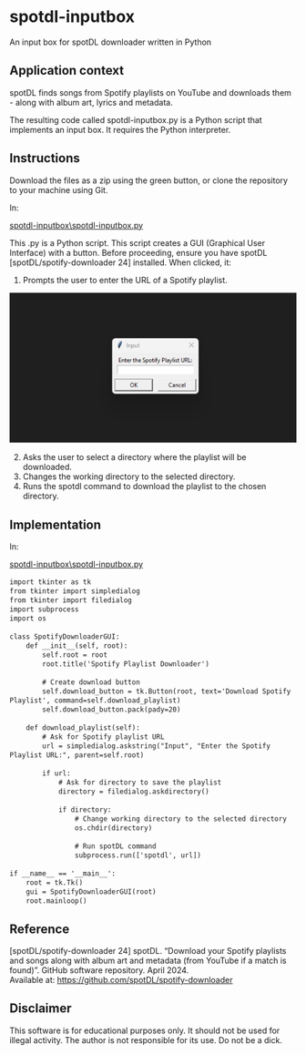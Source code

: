 # spotdl-inputbox

An input box for spotDL downloader written in Python

## Application context

spotDL finds songs from Spotify playlists on YouTube and downloads them - along with album art, lyrics and metadata.

The resulting code called spotdl-inputbox.py is a Python script that implements an input box. It requires the Python interpreter.

## Instructions

Download the files as a zip using the green button, or clone the repository to your machine using Git.

In:

[spotdl-inputbox\spotdl-inputbox.py](spotdl-inputbox.py)

This .py is a Python script. This script creates a GUI (Graphical User Interface) with a button. Before proceeding, ensure you have spotDL [spotDL/spotify-downloader 24] installed. When clicked, it:

1. Prompts the user to enter the URL of a Spotify playlist.

![Input box](images/input_box.png)

2. Asks the user to select a directory where the playlist will be downloaded.
3. Changes the working directory to the selected directory.
4. Runs the spotdl command to download the playlist to the chosen directory.

## Implementation

In:

[spotdl-inputbox\spotdl-inputbox.py](spotdl-inputbox.py)

```
import tkinter as tk
from tkinter import simpledialog
from tkinter import filedialog
import subprocess
import os

class SpotifyDownloaderGUI:
    def __init__(self, root):
        self.root = root
        root.title('Spotify Playlist Downloader')

        # Create download button
        self.download_button = tk.Button(root, text='Download Spotify Playlist', command=self.download_playlist)
        self.download_button.pack(pady=20)

    def download_playlist(self):
        # Ask for Spotify playlist URL
        url = simpledialog.askstring("Input", "Enter the Spotify Playlist URL:", parent=self.root)

        if url:
            # Ask for directory to save the playlist
            directory = filedialog.askdirectory()

            if directory:
                # Change working directory to the selected directory
                os.chdir(directory)

                # Run spotDL command
                subprocess.run(['spotdl', url])

if __name__ == '__main__':
    root = tk.Tk()
    gui = SpotifyDownloaderGUI(root)
    root.mainloop()
```

## Reference

[spotDL/spotify-downloader 24] spotDL. “Download your Spotify playlists and songs along with album art and metadata (from YouTube if a match is found)”. GitHub software repository. April 2024.  
Available at: https://github.com/spotDL/spotify-downloader

## Disclaimer

This software is for educational purposes only. It should not be used for illegal activity. The author is not responsible for its use. Do not be a dick.
